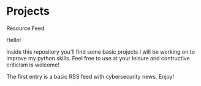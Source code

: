 # Projects
Resource Feed


Hello!

Inside this repository you'll find some basic projects I will be working on to improve my python skills.  Feel free to use at your leisure and contructive criticism is welcome!

The first entry is a basic RSS feed with cybersecurity news.  Enjoy!
